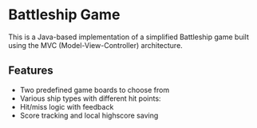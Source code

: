 # Battleship Game 

This is a Java-based implementation of a simplified Battleship game built using the MVC (Model-View-Controller) architecture. 

## Features
- Two predefined game boards to choose from
- Various ship types with different hit points:
- Hit/miss logic with feedback
- Score tracking and local highscore saving
